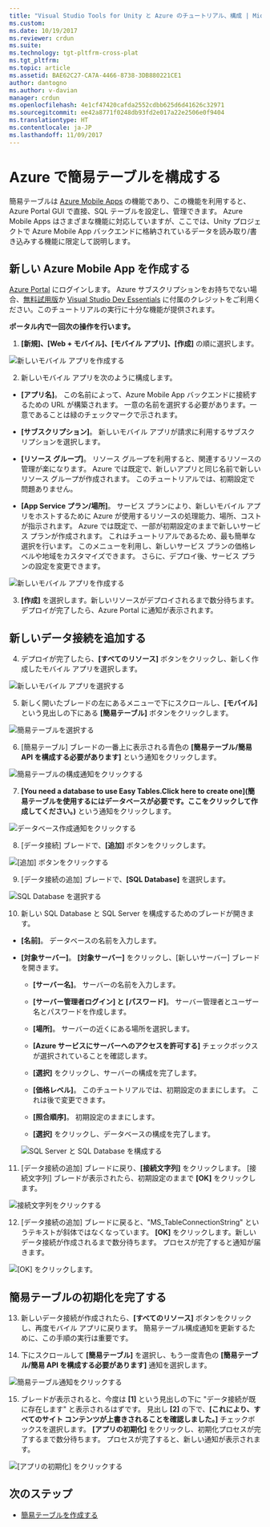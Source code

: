 ```yaml
---
title: "Visual Studio Tools for Unity と Azure のチュートリアル、構成 | Microsoft Docs"
ms.custom: 
ms.date: 10/19/2017
ms.reviewer: crdun
ms.suite: 
ms.technology: tgt-pltfrm-cross-plat
ms.tgt_pltfrm: 
ms.topic: article
ms.assetid: BAE62C27-CA7A-4466-8738-3DB880221CE1
author: dantogno
ms.author: v-davian
manager: crdun
ms.openlocfilehash: 4e1cf47420cafda2552cdbb625d6d41626c32971
ms.sourcegitcommit: ee42a8771f0248db93fd2e017a22e2506e0f9404
ms.translationtype: HT
ms.contentlocale: ja-JP
ms.lasthandoff: 11/09/2017
---
```

# <a name="configure-easy-tables-in-azure"></a>Azure で簡易テーブルを構成する

簡易テーブルは [Azure Mobile Apps](https://azure.microsoft.com/services/app-service/mobile/) の機能であり、この機能を利用すると、Azure Portal GUI で直接、SQL テーブルを設定し、管理できます。 Azure Mobile Apps はさまざまな機能に対応していますが、ここでは、Unity プロジェクトで Azure Mobile App バックエンドに格納されているデータを読み取り/書き込みする機能に限定して説明します。

## <a name="create-a-new-azure-mobile-app"></a>新しい Azure Mobile App を作成する

[Azure Portal](https://ms.portal.azure.com) にログインします。 Azure サブスクリプションをお持ちでない場合、[無料試用版](https://azure.microsoft.com/en-us/free/)か [Visual Studio Dev Essentials](https://www.visualstudio.com/dev-essentials/) に付属のクレジットをご利用ください。このチュートリアルの実行に十分な機能が提供されます。

**ポータル内で一回次の操作を行います。**

1. **[新規]、[Web + モバイル]、[モバイル アプリ]、[作成]** の順に選択します。

  ![新しいモバイル アプリを作成する](media/vstu_azure-configure-easy-tables-image1.png)

2. 新しいモバイル アプリを次のように構成します。

  * **[アプリ名]**。 この名前によって、Azure Mobile App バックエンドに接続するための URL が構築されます。 一意の名前を選択する必要があります。一意であることは緑のチェックマークで示されます。

  * **[サブスクリプション]**。 新しいモバイル アプリが請求に利用するサブスクリプションを選択します。

  * **[リソース グループ]**。 リソース グループを利用すると、関連するリソースの管理が楽になります。 Azure では既定で、新しいアプリと同じ名前で新しいリソース グループが作成されます。 このチュートリアルでは、初期設定で問題ありません。

  *  **[App Service プラン/場所]**。 サービス プランにより、新しいモバイル アプリをホストするために Azure が使用するリソースの処理能力、場所、コストが指示されます。 Azure では既定で、一部が初期設定のままで新しいサービス プランが作成されます。 これはチュートリアルであるため、最も簡単な選択を行います。 このメニューを利用し、新しいサービス プランの価格レベルや地域をカスタマイズできます。 さらに、デプロイ後、サービス プランの設定を変更できます。

  ![新しいモバイル アプリを作成する](media/vstu_azure-configure-easy-tables-image2.png)

3. **[作成]** を選択します。新しいリソースがデプロイされるまで数分待ちます。 デプロイが完了したら、Azure Portal に通知が表示されます。

## <a name="add-a-new-data-connection"></a>新しいデータ接続を追加する

4. デプロイが完了したら、**[すべてのリソース]** ボタンをクリックし、新しく作成したモバイル アプリを選択します。

  ![新しいモバイル アプリを選択する](media/vstu_azure-configure-easy-tables-image3.png)

5. 新しく開いたブレードの左にあるメニューで下にスクロールし、**[モバイル]** という見出しの下にある **[簡易テーブル]** ボタンをクリックします。

  ![簡易テーブルを選択する](media/vstu_azure-configure-easy-tables-image4.png)

6. [簡易テーブル] ブレードの一番上に表示される青色の **[簡易テーブル/簡易 API を構成する必要があります]** という通知をクリックします。

  ![簡易テーブルの構成通知をクリックする](media/vstu_azure-configure-easy-tables-image5.png)

7. **[You need a database to use Easy Tables.Click here to create one]\(簡易テーブルを使用するにはデータベースが必要です。ここをクリックして作成してください。\)** という通知をクリックします。

  ![データベース作成通知をクリックする](media/vstu_azure-configure-easy-tables-image6.png)

8. [データ接続] ブレードで、**[追加]** ボタンをクリックします。

  ![[追加] ボタンをクリックする](media/vstu_azure-configure-easy-tables-image7.png)

9. [データ接続の追加] ブレードで、**[SQL Database]** を選択します。

  ![SQL Database を選択する](media/vstu_azure-configure-easy-tables-image8.png)

10. 新しい SQL Database と SQL Server を構成するためのブレードが開きます。

  * **[名前]**。 データベースの名前を入力します。

  * **[対象サーバー]**。 **[対象サーバー]** をクリックし、[新しいサーバー] ブレードを開きます。

      * **[サーバー名]**。 サーバーの名前を入力します。

      * **[サーバー管理者ログイン] と [パスワード]**。 サーバー管理者とユーザー名とパスワードを作成します。

      * **[場所]**。 サーバーの近くにある場所を選択します。

      * **[Azure サービスにサーバーへのアクセスを許可する]** チェックボックスが選択されていることを確認します。

      * **[選択]** をクリックし、サーバーの構成を完了します。

    * **[価格レベル]**。 このチュートリアルでは、初期設定のままにします。 これは後で変更できます。

    * **[照合順序]**。 初期設定のままにします。

    * **[選択]** をクリックし、データベースの構成を完了します。

    ![SQL Server と SQL Database を構成する](media/vstu_azure-configure-easy-tables-image9.png)

11. [データ接続の追加] ブレードに戻り、**[接続文字列]** をクリックします。 [接続文字列] ブレードが表示されたら、初期設定のままで **[OK]** をクリックします。

  ![接続文字列をクリックする](media/vstu_azure-configure-easy-tables-image9.1.png)

12. [データ接続の追加] ブレードに戻ると、"MS_TableConnectionString" というテキストが斜体ではなくなっています。 **[OK]** をクリックします。新しいデータ接続が作成されるまで数分待ちます。 プロセスが完了すると通知が届きます。

  ![[OK] をクリックします。](media/vstu_azure-configure-easy-tables-image9.2.png)

## <a name="complete-the-easy-table-initialization"></a>簡易テーブルの初期化を完了する

13. 新しいデータ接続が作成されたら、**[すべてのリソース]** ボタンをクリックし、再度モバイル アプリに戻ります。 簡易テーブル構成通知を更新するために、この手順の実行は重要です。

14. 下にスクロールして **[簡易テーブル]** を選択し、もう一度青色の **[簡易テーブル/簡易 API を構成する必要があります]** 通知を選択します。

  ![簡易テーブル通知をクリックする](media/vstu_azure-configure-easy-tables-image5.png)

15. ブレードが表示されると、今度は **[1]** という見出しの下に "データ接続が既に存在します" と表示されるはずです。 見出し **[2]** の下で、**[これにより、すべてのサイト コンテンツが上書きされることを確認しました。]** チェックボックスを選択します。 **[アプリの初期化]** をクリックし、初期化プロセスが完了するまで数分待ちます。 プロセスが完了すると、新しい通知が表示されます。

  ![[アプリの初期化] をクリックする](media/vstu_azure-configure-easy-tables-image10.png)

## <a name="next-step"></a>次のステップ

* [簡易テーブルを作成する](visual-studio-tools-for-unity-azure-setup.md)
